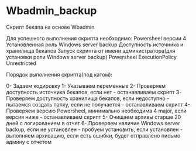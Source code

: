 # Wbadmin_backup
Скрипт бекапа на основе Wbadmin

Для успешного выполнения скрипта необходимо:
Powersheel версии 4
Установленная роль Windows server backup
Доступность источника и хранилища бекапов
Запуск скрипта от имени администратора(для установки роли Windows server backup)
Powersheel ExecutionPolicy Unrestricted

Порядок выполнения скрипта(под катом): 
 

0- Задаем кодировку
1- Указываем переменные
2- Проверяем доступность источника бекапов, если нет - останавливаем скрипт
3- Проверяем доступность хранилища бекапов, если недоступно - пытаемся создать папку, если не получается - останавливаем скрипт
4- Проверяем версию Powersheel, минимально необходима 4 major, если версия ниже - останавливаем скрипт
5- Очищаем архивы старше 20 дней с логированием в отчет
6- Проверяем наличие Windows server backup, если не установлен - пробуем установить, если установлен - выполняем архивацию, если есть ошибки, будет отправлено письмо админу с отчетом

